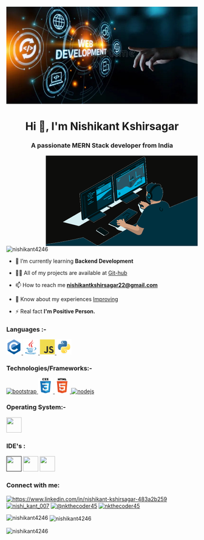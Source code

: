![logo](https://github.com/Nishikant4246/Nishikant4246/blob/main/Github%20background%20image.jpg)
<h1 align="center">Hi 👋, I'm Nishikant Kshirsagar</h1>
<h3 align="center">A passionate MERN Stack developer from India</h3>

<img align="right" alt="Coding" width="400px" src="https://raw.githubusercontent.com/Potential17/Potential17/master/user%20(2).gif">

<p align="left"> <img src="https://komarev.com/ghpvc/?username=nishikant4246&label=Profile%20views&color=0e75b6&style=flat" alt="nishikant4246" /> </p>

- 🌱 I’m currently learning **Backend Development**


- 👨‍💻 All of my projects are available at [Git-hub](Git-hub)

- 📫 How to reach me **nishikantkshirsagar22@gmail.com**

- 📄 Know about my experiences [Improving](improving)

- ⚡ Real fact **I'm Positive Person.**


<h3 align="left"> Languages :-</h3>
<p align="left">  <a href="https://www.cprogramming.com/" target="_blank" rel="noreferrer"> <img src="https://raw.githubusercontent.com/devicons/devicon/master/icons/c/c-original.svg" alt="c" width="40" height="40"/> </a>  <a href="https://www.java.com" target="_blank" rel="noreferrer"> <img src="https://raw.githubusercontent.com/devicons/devicon/master/icons/java/java-original.svg" alt="java" width="40" height="40"/> </a> <a href="https://developer.mozilla.org/en-US/docs/Web/JavaScript" target="_blank" rel="noreferrer"> <img src="https://raw.githubusercontent.com/devicons/devicon/master/icons/javascript/javascript-original.svg" alt="javascript" width="40" height="40"/> </a> <a href="https://www.python.org" target="_blank" rel="noreferrer"> <img src="https://raw.githubusercontent.com/devicons/devicon/master/icons/python/python-original.svg" alt="python" width="40" height="40"/> </a> </p>



<h3 align="left">Technologies/Frameworks:-</h3>
<p align="left"> <a href="https://getbootstrap.com" target="_blank" rel="noreferrer"> <img src="https://upload.wikimedia.org/wikipedia/commons/thumb/b/b2/Bootstrap_logo.svg/2560px-Bootstrap_logo.svg.png" alt="bootstrap" width="40" height="40"/> </a> 
<a href="https://www.w3schools.com/css/" target="_blank" rel="noreferrer"> <img src="https://raw.githubusercontent.com/devicons/devicon/master/icons/css3/css3-original-wordmark.svg" alt="css3" width="40" height="40"/> </a> <a href="https://www.w3.org/html/" target="_blank" rel="noreferrer"> <img src="https://raw.githubusercontent.com/devicons/devicon/master/icons/html5/html5-original-wordmark.svg" alt="html5" width="40" height="40"/> </a>
   <a href="https://nodejs.org" target="_blank" rel="noreferrer"> <img src="https://www.svgrepo.com/show/376337/node-js.svg" alt="nodejs" width="40" height="40"/> </a> </p>
   
<h3 align="left">Operating System:-</h3>
<p> <a href="https://code.visualstudio.com/"> <img src="https://cdn.pixabay.com/photo/2018/05/08/21/29/windows-3384024_640.png" width="40" height="40"/></a></p>

<h3 align="left"> IDE's :</h3>
<p> <a href=""https://code.visualstudio.com/"> <img src="https://yt3.googleusercontent.com/_q52i8bUAEvcb7JR4e-eNTv23y2A_wg5sCz0NC0GrGtcw1CRMWJSOPVHUDh_bngD0q4gMvVeoA=s900-c-k-c0x00ffffff-no-rj" width="40" height="40"/></a>
  <a href="https://eclipse.com/"> <img src="https://e7.pngegg.com/pngimages/546/290/png-clipart-eclipse-computer-icons-integrated-development-environment-computer-software-eclipse-purple-furniture.png"  width="40" height="40" /></a>
<a href="https://thonny.org/"> <img src="https://encrypted-tbn0.gstatic.com/images?q=tbn:ANd9GcQP6a_lPPLOHauzmKhTNv9qZBqY8aHYEo-T2g&usqp=CAU" width="40" height="40" /></a></p>


<h3 align="left">Connect with me:</h3>
<p align="left">
<a href="https://linkedin.com/in/https://www.linkedin.com/in/nishikant-kshirsagar-483a2b259" target="blank"><img align="center" src="https://raw.githubusercontent.com/rahuldkjain/github-profile-readme-generator/master/src/images/icons/Social/linked-in-alt.svg" alt="https://www.linkedin.com/in/nishikant-kshirsagar-483a2b259" height="30" width="40" /></a>
<a href="https://instagram.com/nishi_kant_007" target="blank"><img align="center" src="https://raw.githubusercontent.com/rahuldkjain/github-profile-readme-generator/master/src/images/icons/Social/instagram.svg" alt="nishi_kant_007" height="30" width="40" /></a>
<a href="https://www.hackerrank.com/@nkthecoder45" target="blank"><img align="center" src="https://raw.githubusercontent.com/rahuldkjain/github-profile-readme-generator/master/src/images/icons/Social/hackerrank.svg" alt="@nkthecoder45" height="30" width="40" /></a>
<a href="https://www.leetcode.com/nkthecoder45" target="blank"><img align="center" src="https://raw.githubusercontent.com/rahuldkjain/github-profile-readme-generator/master/src/images/icons/Social/leet-code.svg" alt="nkthecoder45" height="30" width="40" /></a>
</p>
<p><img align="left" src="https://github-readme-stats.vercel.app/api/top-langs?username=nishikant4246&show_icons=true&locale=en&layout=compact" alt="nishikant4246" /></p>
<p>&nbsp;<img align="center" src="https://github-readme-stats.vercel.app/api?username=nishikant4246&show_icons=true&locale=en" alt="nishikant4246" /></p>

<p><img align="center" src="https://github-readme-streak-stats.herokuapp.com/?user=nishikant4246&" alt="nishikant4246" /></p>
